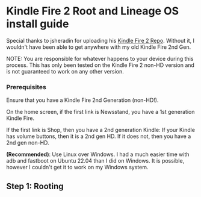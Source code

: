 # Kindle Fire 2 Root and Lineage OS install guide
Special thanks to jsheradin for uploading his [Kindle Fire 2 Repo](https://github.com/jsheradin/otter2_misc). Without it, I wouldn't have been able to get anywhere with my old Kindle Fire 2nd Gen.

NOTE: You are responsible for whatever happens to your device during this process. This has only been tested on the Kindle Fire 2 non-HD version and is not guaranteed to work on any other version.

### Prerequisites
Ensure that you have a Kindle Fire 2nd Generation (non-HD!). 

On the home screen, if the first link is Newsstand, you have a 1st generation Kindle Fire. 

If the first link is Shop, then you have a 2nd generation Kindle: If your Kindle has volume buttons, then it is a 2nd gen HD. If it does not, then you have a 2nd gen non-HD.

**(Recommended)**: Use Linux over Windows. I had a much easier time with adb and fastboot on Ubuntu 22.04 than I did on Windows. It is possible, however I couldn't get it to work on my Windows system.

## Step 1: Rooting





